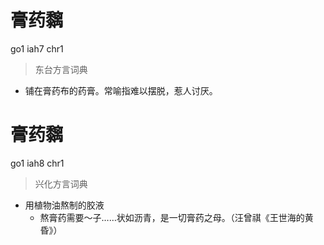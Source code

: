 # 膏药黐
go1 iah7 chr1
> 东台方言词典
- 铺在膏药布的药膏。常喻指难以摆脱，惹人讨厌。

# 膏药黐
go1 iah8 chr1
> 兴化方言词典
- 用植物油熬制的胶液
  - 熬膏药需要～子……状如沥青，是一切膏药之母。（汪曾祺《王世海的黄昏》）
